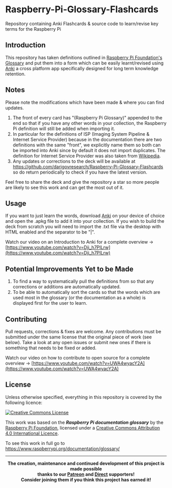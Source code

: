 # Raspberry-Pi-Glossary-Flashcards
Repository containing Anki Flashcards &amp; source code to learn/revise key terms for the Raspberry Pi

## Introduction
This repository has taken definitions outlined in [Raspberry Pi Foundation's Glossary](https://www.raspberrypi.org/documentation/glossary/) and put them into a form which can be easily learnt/revised using <a href="https://apps.ankiweb.net/">Anki</a> a cross platform app specifically designed for long term knowledge retention.

## Notes
Please note the modifications which have been made & where you can find updates.
1. The front of every card has "(Raspberry Pi Glossary)" appended to the end so that if you have any other words in your collection, the Raspberry Pi definition will still be added when importing it.
2. In particular for the definitions of ISP (Imaging System Pipeline & Internet Service Provider) because in the documentation there are two definitions with the same "front", we explicitly name them so both can be imported into Anki since by default it does not import duplicates. The definition for Internet Service Provider was also taken from <a href="https://en.wikipedia.org/wiki/Internet_service_provider">Wikipedia</a>.
3. Any updates or corrections to the deck will be available at <a href="https://github.com/darigovresearch/Raspberry-Pi-Glossary-Flashcards">https://github.com/darigovresearch/Raspberry-Pi-Glossary-Flashcards</a> so do return periodically to check if you have the latest version.

Feel free to share the deck and give the repository a star so more people are likely to see this work and can get the most out of it.

## Usage
If you want to just learn the words, download <a href="https://apps.ankiweb.net/">Anki</a> on your device of choice and open the .apkg file to add it into your collection. If you wish to build the deck from scratch you will need to import the .txt file via the desktop with HTML enabled and the separator to be "|".

Watch our video on an Introduction to Anki for a complete overview -> [https://www.youtube.com/watch?v=Dji_h7PILrw](https://www.youtube.com/watch?v=Dji_h7PILrw)

## Potential Improvements Yet to be Made
1. To find a way to systematically pull the definitions from so that any corrections or additions are automatically updated.
2. To be able to automatically sort the cards so that the words which are used most in the glossary (or the documentation as a whole) is displayed first for the user to learn.

## Contributing
Pull requests, corrections & fixes are welcome. Any contributions must be submitted under the same license that the original piece of work (see below). Take a look at any open issues or submit new ones if there is something that needs to be fixed or added.

Watch our video on how to contribute to open source for a complete overview -> [https://www.youtube.com/watch?v=UWA4wyacY2A](https://www.youtube.com/watch?v=UWA4wyacY2A)

## License
Unless otherwise specified, everything in this repository is covered by the following licence:

[![Creative Commons License](http://i.creativecommons.org/l/by-sa/4.0/88x31.png)](http://creativecommons.org/licenses/by-sa/4.0/)

This work was based on the ***Raspberry Pi documentation glossary*** by the [Raspberry Pi Foundation](http://www.raspberrypi.org), licensed under a [Creative Commons Attribution 4.0 International Licence](http://creativecommons.org/licenses/by-sa/4.0/).

To see this work in full go to https://www.raspberrypi.org/documentation/glossary/

----

<b>
<div align="center">
    The creation, maintenance and continued development of this project is made possible
    <br>
    thanks to our <a href="http://patreon.com/darigovresearch">Patreon</a> and <a href="https://www.darigovresearch.com/donate">Direct</a> supporters!
    <br>
    Consider joining them if you think this project has earned it!
</div>
</b>
